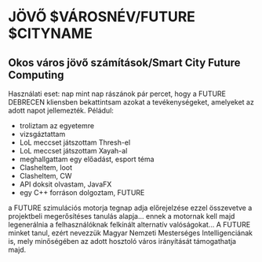 # JÖVŐ $VÁROSNÉV/FUTURE $CITYNAME

## Okos város jövő számítások/Smart City Future Computing

Használati eset: nap mint nap rászánok pár percet, hogy a FUTURE DEBRECEN kliensben bekattintsam azokat a tevékenységeket, amelyeket az adott napot jellemezték. Péládul:

* troliztam az egyetemre
* vizsgáztattam
* LoL meccset játszottam Thresh-el
* LoL meccset játszottam Xayah-al
* meghallgattam egy előadást, esport téma
* Clasheltem, loot
* Clasheltem, CW
* API doksit olvastam, JavaFX
* egy C++ forráson dolgoztam, FUTURE

a FUTURE szimulációs motorja tegnap adja előrejelzése ezzel összevetve a projektbeli megerősítéses tanulás alapja... ennek a motornak kell majd legenerálnia a felhasználóknak felkínált alternatív valóságokat... A FUTURE minket tanul, ezért nevezzük Magyar Nemzeti Mesterséges Intelligenciának is, mely minőségében az adott hosztoló város irányítását támogathatja majd.


